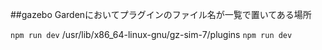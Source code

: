 ##gazebo Gardenにおいてプラグインのファイル名が一覧で置いてある場所

`npm run dev`
/usr/lib/x86_64-linux-gnu/gz-sim-7/plugins
`npm run dev`